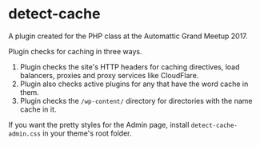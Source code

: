 # detect-cache
A plugin created for the PHP class at the Automattic Grand Meetup 2017.

Plugin checks for caching in three ways.
1. Plugin checks the site's HTTP headers for caching directives, load balancers, proxies and proxy services like CloudFlare.
2. Plugin also checks active plugins for any that have the word cache in them.
3. Plugin checks the `/wp-content/` directory for directories with the name cache in it.

If you want the pretty styles for the Admin page, install `detect-cache-admin.css` in your theme's root folder.

